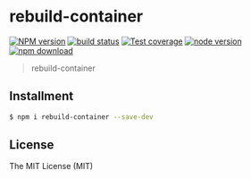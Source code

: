 # rebuild-container

[![NPM version][npm-image]][npm-url]
[![build status][travis-image]][travis-url]
[![Test coverage][coveralls-image]][coveralls-url]
[![node version][node-image]][node-url]
[![npm download][download-image]][download-url]

[npm-image]: https://img.shields.io/npm/v/rebuild-container.svg?style=flat-square
[npm-url]: https://npmjs.org/package/rebuild-container
[travis-image]: https://img.shields.io/travis/electron-modules/rebuild-container.svg?style=flat-square
[travis-url]: https://travis-ci.org/electron-modules/rebuild-container
[coveralls-image]: https://img.shields.io/coveralls/electron-modules/rebuild-container.svg?style=flat-square
[coveralls-url]: https://coveralls.io/r/electron-modules/rebuild-container?branch=master
[node-image]: https://img.shields.io/badge/node.js-%3E=_8-green.svg?style=flat-square
[node-url]: http://nodejs.org/download/
[download-image]: https://img.shields.io/npm/dm/rebuild-container.svg?style=flat-square
[download-url]: https://npmjs.org/package/rebuild-container

> rebuild-container

## Installment

```bash
$ npm i rebuild-container --save-dev
```

## License

The MIT License (MIT)
